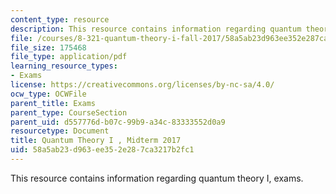 ```yaml
---
content_type: resource
description: This resource contains information regarding quantum theory I, exams.
file: /courses/8-321-quantum-theory-i-fall-2017/58a5ab23d963ee352e287ca3217b2fc1_MIT8_321F17_Midterm_2017.pdf
file_size: 175468
file_type: application/pdf
learning_resource_types:
- Exams
license: https://creativecommons.org/licenses/by-nc-sa/4.0/
ocw_type: OCWFile
parent_title: Exams
parent_type: CourseSection
parent_uid: d557776d-b07c-99b9-a34c-83333552d0a9
resourcetype: Document
title: Quantum Theory I , Midterm 2017
uid: 58a5ab23-d963-ee35-2e28-7ca3217b2fc1
---
```

This resource contains information regarding quantum theory I, exams.